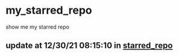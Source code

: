 # my_starred_repo
show me my starred repo

update at 12/30/21 08:15:10 in [starred_repo](./index.html)
---

